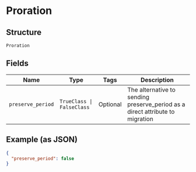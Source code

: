 
# Proration

## Structure

`Proration`

## Fields

| Name | Type | Tags | Description |
|  --- | --- | --- | --- |
| `preserve_period` | `TrueClass \| FalseClass` | Optional | The alternative to sending preserve_period as a direct attribute to migration |

## Example (as JSON)

```json
{
  "preserve_period": false
}
```

